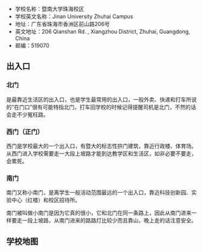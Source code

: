 - 学校名称：暨南大学珠海校区
- 学校英文名称：Jinan University Zhuhai Campus
- 地址：广东省珠海市香洲区前山路206号
- 英文地址：206 Qianshan Rd. , Xiangzhou District, Zhuhai, Guangdong, China
- 邮编：519070

## 出入口

### 北门

是最靠近生活区的出入口，也是学生最常用的出入口，一般外卖、快递和打车所说的“在门口”很有可能特指北门，打车回学校的时候记得提醒司机是北门，不然的话会走不少冤枉路。

### 西门（正门）

西门是学校最大的一个出入口，有暨大的标志性拱门建筑，靠近行政楼、体育场。从西门进入学校需要走一大段上坡路才能到达教学区和生活区，如非必要不要走，会累死。

### 南门

南门又称小南门，是离学生一般活动范围最远的一个出入口，靠近科技创新园、实验中心（红楼）和校区招待所。

南门被叫做小南门是因为它真的很小，它和北门在同一条路上，因此从南门进来一样要走一段上坡路，从南门进来的路路灯比较少而且靠山，晚上走的话注意安全。

## 学校地图

